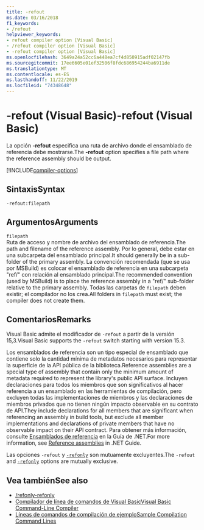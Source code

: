 ```yaml
---
title: -refout
ms.date: 03/16/2018
f1_keywords:
- /refout
helpviewer_keywords:
- refout compiler option [Visual Basic]
- /refout compiler option [Visual Basic]
- -refout compiler option [Visual Basic]
ms.openlocfilehash: 3649a24a52cc6a448ea7cf4d850915adf02147fb
ms.sourcegitcommit: 17ee6605e01ef32506f8fdc686954244ba6911de
ms.translationtype: MT
ms.contentlocale: es-ES
ms.lasthandoff: 11/22/2019
ms.locfileid: "74348648"
---
```

# <a name="-refout-visual-basic"></a><span data-ttu-id="71d67-102">-refout (Visual Basic)</span><span class="sxs-lookup"><span data-stu-id="71d67-102">-refout (Visual Basic)</span></span>

<span data-ttu-id="71d67-103">La opción **-refout** especifica una ruta de archivo donde el ensamblado de referencia debe mostrarse.</span><span class="sxs-lookup"><span data-stu-id="71d67-103">The **-refout** option specifies a file path where the reference assembly should be output.</span></span>

[!INCLUDE[compiler-options](~/includes/compiler-options.md)]

## <a name="syntax"></a><span data-ttu-id="71d67-104">Sintaxis</span><span class="sxs-lookup"><span data-stu-id="71d67-104">Syntax</span></span>

```console
-refout:filepath
```

## <a name="arguments"></a><span data-ttu-id="71d67-105">Argumentos</span><span class="sxs-lookup"><span data-stu-id="71d67-105">Arguments</span></span>

`filepath`  
<span data-ttu-id="71d67-106">Ruta de acceso y nombre de archivo del ensamblado de referencia.</span><span class="sxs-lookup"><span data-stu-id="71d67-106">The path and filename of the reference assembly.</span></span> <span data-ttu-id="71d67-107">Por lo general, debe estar en una subcarpeta del ensamblado principal.</span><span class="sxs-lookup"><span data-stu-id="71d67-107">It should generally be in a sub-folder of the primary assembly.</span></span> <span data-ttu-id="71d67-108">La convención recomendada (que se usa por MSBuild) es colocar el ensamblado de referencia en una subcarpeta "ref/" con relación al ensamblado principal.</span><span class="sxs-lookup"><span data-stu-id="71d67-108">The recommended convention (used by MSBuild) is to place the reference assembly in a "ref/" sub-folder relative to the primary assembly.</span></span> <span data-ttu-id="71d67-109">Todas las carpetas de `filepath` deben existir; el compilador no los crea.</span><span class="sxs-lookup"><span data-stu-id="71d67-109">All folders in `filepath` must exist; the compiler does not create them.</span></span>

## <a name="remarks"></a><span data-ttu-id="71d67-110">Comentarios</span><span class="sxs-lookup"><span data-stu-id="71d67-110">Remarks</span></span>

<span data-ttu-id="71d67-111">Visual Basic admite el modificador de `-refout` a partir de la versión 15,3.</span><span class="sxs-lookup"><span data-stu-id="71d67-111">Visual Basic supports the `-refout` switch starting with version 15.3.</span></span>

<span data-ttu-id="71d67-112">Los ensamblados de referencia son un tipo especial de ensamblado que contiene solo la cantidad mínima de metadatos necesarios para representar la superficie de la API pública de la biblioteca.</span><span class="sxs-lookup"><span data-stu-id="71d67-112">Reference assemblies are a special type of assembly that contain only the minimum amount of metadata required to represent the library's public API surface.</span></span> <span data-ttu-id="71d67-113">Incluyen declaraciones para todos los miembros que son significativos al hacer referencia a un ensamblado en las herramientas de compilación, pero excluyen todas las implementaciones de miembros y las declaraciones de miembros privados que no tienen ningún impacto observable en su contrato de API.</span><span class="sxs-lookup"><span data-stu-id="71d67-113">They include declarations for all members that are significant when referencing an assembly in build tools, but exclude all member implementations and declarations of private members that have no observable impact on their API contract.</span></span> <span data-ttu-id="71d67-114">Para obtener más información, consulte [Ensamblados de referencia](../../../standard/assembly/reference-assemblies.md) en la Guía de .NET.</span><span class="sxs-lookup"><span data-stu-id="71d67-114">For more information, see [Reference assemblies](../../../standard/assembly/reference-assemblies.md) in .NET Guide.</span></span>

<span data-ttu-id="71d67-115">Las opciones `-refout` y [`-refonly`](refonly-compiler-option.md) son mutuamente excluyentes.</span><span class="sxs-lookup"><span data-stu-id="71d67-115">The `-refout` and [`-refonly`](refonly-compiler-option.md) options are mutually exclusive.</span></span>

## <a name="see-also"></a><span data-ttu-id="71d67-116">Vea también</span><span class="sxs-lookup"><span data-stu-id="71d67-116">See also</span></span>

- [<span data-ttu-id="71d67-117">/refonly</span><span class="sxs-lookup"><span data-stu-id="71d67-117">-refonly</span></span>](refonly-compiler-option.md)
- [<span data-ttu-id="71d67-118">Compilador de línea de comandos de Visual Basic</span><span class="sxs-lookup"><span data-stu-id="71d67-118">Visual Basic Command-Line Compiler</span></span>](index.md)
- [<span data-ttu-id="71d67-119">Líneas de comandos de compilación de ejemplo</span><span class="sxs-lookup"><span data-stu-id="71d67-119">Sample Compilation Command Lines</span></span>](sample-compilation-command-lines.md)
